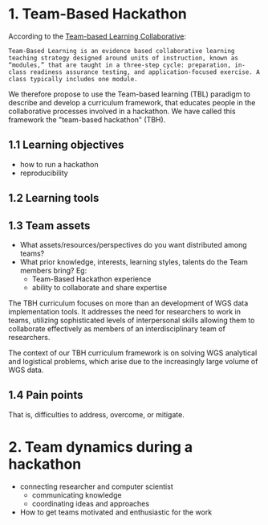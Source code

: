 # 1. Team-Based Hackathon

According to the [Team-based Learning Collaborative](http://www.teambasedlearning.org/definition/): 

```
Team-Based Learning is an evidence based collaborative learning teaching strategy designed around units of instruction, known as “modules,” that are taught in a three-step cycle: preparation, in-class readiness assurance testing, and application-focused exercise. A class typically includes one module.
```

We therefore propose to use the Team-based learning (TBL) paradigm to describe and develop a curriculum framework, that educates people in the collaborative processes involved in a hackathon. We have called this framework the "team-based hackathon" (TBH).


## 1.1 Learning objectives
* how to run a hackathon
* reproducibility 

## 1.2 Learning tools

## 1.3 Team assets
* What assets/resources/perspectives do you want distributed among teams? 
* What prior knowledge, interests, learning styles, talents do the Team members bring? Eg:
    * Team-Based Hackathon experience
    * ability to collaborate and share expertise
    
The TBH curriculum focuses on more than an development of WGS data implementation tools.  It addresses the need for researchers to work in teams, utilizing sophisticated levels of interpersonal skills allowing them to collaborate effectively as members of an interdisciplinary team of researchers.  

The context of our TBH curriculum framework is on solving WGS analytical and logistical problems, which arise due to the increasingly large volume of WGS data. 

## 1.4 Pain points
That is, difficulties to address, overcome, or mitigate.


# 2. Team dynamics during a hackathon
* connecting researcher and computer scientist
    * communicating knowledge
    * coordinating ideas and approaches
* How to get teams motivated and enthusiastic for the work
